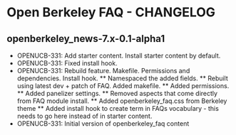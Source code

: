 Open Berkeley FAQ - CHANGELOG
==============================

openberkeley_news-7.x-0.1-alpha1
------------------------------
* OPENUCB-331: Add starter content. Install starter content by default.
* OPENUCB-331: Fixed install hook.
* OPENUCB-331: Rebuild feature. Makefile. Permissions and dependencies. Install hook.
** Namespaced the added fields.
** Rebuilt using latest dev + patch of FAQ. Added makefile.
** Added permissions.
** Added panelizer settings.
** Removed aspects that come directly from FAQ module install.
** Added openberkeley_faq.css from Berkeley theme
** Added install hook to create term in FAQs vocabulary - this needs to go here instead of in starter content.
* OPENUCB-331: Initial version of openberkeley_faq content
